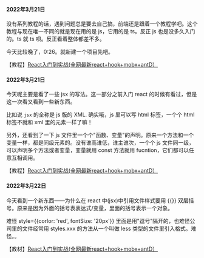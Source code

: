<!--
 * @Author: jonty
 * @Date: 2022-03-21 00:15:04
 * @LastEditTime: 2022-03-22 23:34:19
 * @Description: 
 * @Reference: 
 * @FilePath: \react-basic\README.md
-->
#### 2022年3月21日

没有系列教程的话，遇到问题总是要去自己搞，前端还是跟着一个教程学吧。这个教程与现在唯一不同的就是现在用的是 js，它用的是 ts。反正 js 也是没多久入门的。ts 就 ts 呗。反正看着整体都差不多。

今天比较晚了，0:26。就新建一个项目先吧。

【教程】[React入门到实战(全网最新react+hook+mobx+antD）](https://www.bilibili.com/video/BV1Z44y1K7Fj?p=3)

#### 2022年3月21日

今天呢主要是看了一些 jsx 的写法。这一部分之前入门 react 的时候有看过，但是这一次看又看到一些新东西。

比如说 `jsx` 的全称是 js 版的 XML. 确实哦，js 里可以写 html 标签，一个个 html 标签不就和 xml 里的元素一样了嘛！

另外，还看到了一下 js 文件里一个个"函数、变量"的声明。原来一个方法和一个变量一样，都是同级元素的。没有谁高谁低，谁主谁次，一个个 js 文件同一级，可以声明多个方法或者变量，变量就用 const 方法就用 fucntion，它们都可以任意互相调用。

【教程】[React入门到实战(全网最新react+hook+mobx+antD）](https://www.bilibili.com/video/BV1Z44y1K7Fj?p=7)

#### 2022年3月22日
今天看到一个新东西——为什么在 react 中(jsx)中引用文件样式要用 {{}} 双层括号。原来是因为外面的括号表表达式/变量，里面的括号表示一个对象。

难怪 style={{corlor: 'red', fontSize: '20px'}} 里面是用"逗号"隔开的，也难怪公司里的文件经常用 styles.xxx 的方法从一个叫做 less 类型的文件里引入格式。难怪。。

【教材】[React入门到实战(全网最新react+hook+mobx+antD）](https://www.bilibili.com/video/BV1Z44y1K7Fj?p=11)

